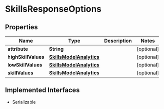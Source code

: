 

# SkillsResponseOptions


## Properties

Name | Type | Description | Notes
------------ | ------------- | ------------- | -------------
**attribute** | **String** |  |  [optional]
**highSkillValues** | [**SkillsModelAnalytics**](SkillsModelAnalytics.md) |  |  [optional]
**lowSkillValues** | [**SkillsModelAnalytics**](SkillsModelAnalytics.md) |  |  [optional]
**skillValues** | [**SkillsModelAnalytics**](SkillsModelAnalytics.md) |  |  [optional]


## Implemented Interfaces

* Serializable


